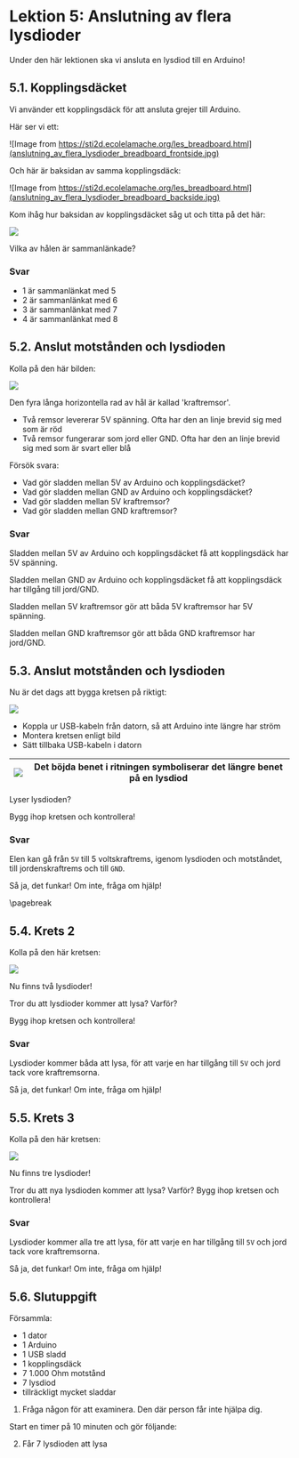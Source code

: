 # Lektion 5: Anslutning av flera lysdioder

Under den här lektionen ska vi ansluta en lysdiod till en Arduino!

## 5.1. Kopplingsdäcket

Vi använder ett kopplingsdäck för att ansluta grejer till Arduino.

Här ser vi ett:

![Image from https://sti2d.ecolelamache.org/les_breadboard.html](anslutning_av_flera_lysdioder_breadboard_frontside.jpg)

Och här är baksidan av samma kopplingsdäck:

![Image from https://sti2d.ecolelamache.org/les_breadboard.html](anslutning_av_flera_lysdioder_breadboard_backside.jpg)

Kom ihåg hur baksidan av kopplingsdäcket såg ut och titta på det här:

![](anslutning_av_flera_lysdioder_breadboard_schematic_with_dots.png)

Vilka av hålen är sammanlänkade?

### Svar

 * 1 är sammanlänkat med 5
 * 2 är sammanlänkat med 6
 * 3 är sammanlänkat med 7
 * 4 är sammanlänkat med 8

## 5.2. Anslut motstånden och lysdioden

Kolla på den här bilden:

![](anslutning_av_flera_lysdioder_0.png)

Den fyra långa horizontella rad av hål är kallad 'kraftremsor'.

 * Två remsor levererar 5V spänning. 
   Ofta har den an linje brevid sig med som är röd
 * Två remsor fungerarar som jord eller GND.
   Ofta har den an linje brevid sig med som är svart eller blå

Försök svara:

 * Vad gör sladden mellan 5V av Arduino och kopplingsdäcket?
 * Vad gör sladden mellan GND av Arduino och kopplingsdäcket?
 * Vad gör sladden mellan 5V kraftremsor?
 * Vad gör sladden mellan GND kraftremsor?


### Svar

Sladden mellan 5V av Arduino och kopplingsdäcket
få att kopplingsdäck har 5V spänning.

Sladden mellan GND av Arduino och kopplingsdäcket
få att kopplingsdäck har tillgång till jord/GND.

Sladden mellan 5V kraftremsor gör 
att båda 5V kraftremsor har 5V spänning.

Sladden mellan GND kraftremsor gör 
att båda GND kraftremsor har jord/GND.

## 5.3. Anslut motstånden och lysdioden

Nu är det dags att bygga kretsen på riktigt:

![](anslutning_av_flera_lysdioder_1.png)

 * Koppla ur USB-kabeln från datorn, så att Arduino inte längre har ström
 * Montera kretsen enligt bild
 * Sätt tillbaka USB-kabeln i datorn

![](EmojiBowtie.png) | Det böjda benet i ritningen symboliserar det längre benet på en lysdiod
:-------------:|:----------------------------------------: 

Lyser lysdioden?

Bygg ihop kretsen och kontrollera!

### Svar

Elen kan gå från `5V` till 5 voltskraftrems, igenom lysdioden och motståndet,
till jordenskraftrems och till `GND`.

Så ja, det funkar! Om inte, fråga om hjälp!

\pagebreak

## 5.4. Krets 2

Kolla på den här kretsen:

![](anslutning_av_flera_lysdioder_2.png)

Nu finns två lysdioder!

Tror du att lysdioder kommer att lysa? Varför?

Bygg ihop kretsen och kontrollera!

### Svar

Lysdioder kommer båda att lysa, för att varje en
har tillgång till `5V` och jord tack vore kraftremsorna.

Så ja, det funkar! Om inte, fråga om hjälp!

## 5.5. Krets 3

Kolla på den här kretsen:

![](anslutning_av_flera_lysdioder_3.png)

Nu finns tre lysdioder!

Tror du att nya lysdioden kommer att lysa? Varför?
Bygg ihop kretsen och kontrollera!

### Svar

Lysdioder kommer alla tre att lysa, för att varje en
har tillgång till `5V` och jord tack vore kraftremsorna.

Så ja, det funkar! Om inte, fråga om hjälp!

## 5.6. Slutuppgift

Försammla:

 * 1 dator
 * 1 Arduino
 * 1 USB sladd
 * 1 kopplingsdäck
 * 7 1.000 Ohm motstånd
 * 7 lysdiod
 * tillräckligt mycket sladdar

1. Fråga någon för att examinera. Den där person får inte hjälpa dig.

Start en timer på 10 minuten och gör följande:

2. Får 7 lysdioden att lysa
